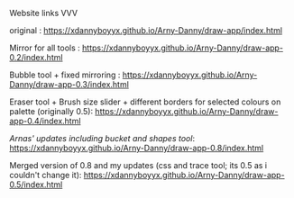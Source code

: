 Website links VVV

original :
https://xdannyboyyx.github.io/Arny-Danny/draw-app/index.html

Mirror for all tools :
https://xdannyboyyx.github.io/Arny-Danny/draw-app-0.2/index.html

Bubble tool + fixed mirroring :
https://xdannyboyyx.github.io/Arny-Danny/draw-app-0.3/index.html

Eraser tool + Brush size slider + different borders for selected colours on palette (originally 0.5):
https://xdannyboyyx.github.io/Arny-Danny/draw-app-0.4/index.html

*Arnas' updates including bucket and shapes tool*:
https://xdannyboyyx.github.io/Arny-Danny/draw-app-0.8/index.html

Merged version of 0.8 and my updates (css and trace tool; its 0.5 as i couldn't change it):
https://xdannyboyyx.github.io/Arny-Danny/draw-app-0.5/index.html
